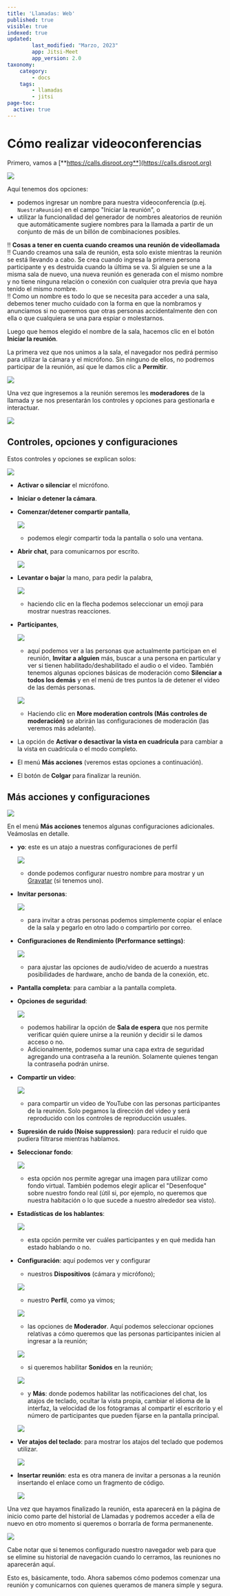 ```yaml
---
title: 'Llamadas: Web'
published: true
visible: true
indexed: true
updated:
        last_modified: "Marzo, 2023"
        app: Jitsi-Meet
        app_version: 2.0
taxonomy:
    category:
        - docs
    tags:
        - llamadas
        - jitsi
page-toc:
  active: true
---
```


# Cómo realizar videoconferencias

Primero, vamos a [**https://calls.disroot.org**](https://calls.disroot.org)

![](es/interfaz.png)

Aquí tenemos dos opciones:
- podemos ingresar un nombre para nuestra videoconferencia (p.ej. `NuestraReunión`) en el campo "Iniciar la reunión", o
- utilizar la funcionalidad del generador de nombres aleatorios de reunión que automáticamente sugiere nombres para la llamada a partir de un conjunto de más de un billón de combinaciones posibles.

!! **Cosas a tener en cuenta cuando creamos una reunión de videollamada**  
!! Cuando creamos una sala de reunión, esta solo existe mientras la reunión se está llevando a cabo. Se crea cuando ingresa la primera persona participante y es destruida cuando la última se va. Si alguien se une a la misma sala de nuevo, una nueva reunión es generada con el mismo nombre y no tiene ninguna relación o conexión con cualquier otra previa que haya tenido el mismo nombre.  
!! Como un nombre es todo lo que se necesita para acceder a una sala, debemos tener mucho cuidado con la forma en que la nombramos y anunciamos si no queremos que otras personas accidentalmente den con ella o que cualquiera se una para espiar o molestarnos. 

Luego que hemos elegido el nombre de la sala, hacemos clic en el botón **Iniciar la reunión**.

La primera vez que nos unimos a la sala, el navegador nos pedirá permiso para utilizar la cámara y el micrófono. Sin ninguno de ellos, no podremos participar de la reunión, así que le damos clic a **Permitir**.

![](es/permisos.png)

Una vez que ingresemos a la reunión seremos les **moderadores** de la llamada y se nos presentarán los controles y opciones para gestionarla e interactuar.

![](en/meeting.png)

## Controles, opciones y configuraciones
Estos controles y opciones se explican solos:

![](es/opciones.gif)

- **Activar o silenciar** el micrófono.
- **Iniciar o detener la cámara**.
- **Comenzar/detener compartir pantalla**,

  ![](es/compartir.pantalla.png)

  - podemos elegir compartir toda la pantalla o solo una ventana.

- **Abrir chat**, para comunicarnos por escrito.

  ![](es/chat.png)

- **Levantar o bajar** la mano, para pedir la palabra,

  ![](en/raise.png)

  - haciendo clic en la flecha podemos seleccionar un emoji para mostrar nuestras reacciones.

- **Participantes**,

  ![](es/participantes.png)

  - aquí podemos ver a las personas que actualmente participan en el reunión, **Invitar a alguien** más, buscar a una persona en particular y ver si tienen habilitado/deshabilitado el audio o el video. También tenemos algunas opciones básicas de moderación como **Silenciar a todos los demás** y en el menú de tres puntos la de detener el video de las demás personas.

  ![](es/opciones.moderacion.png)

  * Haciendo clic en **More moderation controls (Más controles de moderación)** se abrirán las configuraciones de moderación (las veremos más adelante).

- La opción de **Activar o desactivar la vista en cuadrícula** para cambiar a la vista en cuadrícula o el modo completo.

- El menú **Más acciones** (veremos estas opciones a continuación).

- El botón de **Colgar** para finalizar la reunión.

## Más acciones y configuraciones

![](es/mas.acciones.png)

En el menú **Más acciones** tenemos algunas configuraciones adicionales. Veámoslas en detalle.

- **yo**: este es un atajo a nuestras configuraciones de perfil

  ![](es/ajustes.perfil.png)

  * donde podemos configurar nuestro nombre para mostrar y un [Gravatar](https://es.wikipedia.org/wiki/Gravatar) (si tenemos uno).

- **Invitar personas**:

  ![](es/invitar.png)

  * para invitar a otras personas podemos simplemente copiar el enlace de la sala y pegarlo en otro lado o compartirlo por correo.

- **Configuraciones de Rendimiento (Performance settings)**:

  ![](en/performance.png)

  * para ajustar las opciones de audio/video de acuerdo a nuestras posibilidades de hardware, ancho de banda de la conexión, etc.

- **Pantalla completa**: para cambiar a la pantalla completa.

- **Opciones de seguridad**:

  ![](es/opciones.seguridad.png)

  * podemos habilirar la opción de **Sala de espera** que nos permite verificar quién quiere unirse a la reunión y decidir si le damos acceso o no.
  * Adicionalmente, podemos sumar una capa extra de seguridad agregando una contraseña a la reunión. Solamente quienes tengan la contraseña podrán unirse. 

- **Compartir un video**:

  ![](es/compartir.video.png)

  * para compartir un video de YouTube con las personas participantes de la reunión. Solo pegamos la dirección del video y será reproducido con los controles de reproducción usuales.

- **Supresión de ruido (Noise suppression)**: para reducir el ruido que pudiera filtrarse mientras hablamos.

- **Seleccionar fondo**:

  ![](es/opciones.fondos.png)

  * esta opción nos permite agregar una imagen para utilizar como fondo virtual. También podemos elegir aplicar el "Desenfoque" sobre nuestro fondo real (útil si, por ejemplo, no queremos que nuestra habitación o lo que sucede a nuestro alrededor sea visto).

- **Estadísticas de los hablantes**:

  ![](es/opciones.estadisticas.png)

  * esta opción permite ver cuáles participantes y en qué medida han estado hablando o no.

- **Configuración**: aquí podemos ver y configurar
  * nuestros **Dispositivos** (cámara y micrófono);

  ![](es/ajustes.dispositivos.png)

  * nuestro **Perfil**, como ya vimos;

  ![](es/ajustes.perfil.png)

  * las opciones de **Moderador**. Aquí podemos seleccionar opciones relativas a cómo queremos que las personas participantes inicien al ingresar a la reunión;

  ![](es/ajustes.moderador.png)

  * si queremos habilitar **Sonidos** en la reunión;

  ![](es/ajustes.sonidos.png)

  * y **Más**: donde podemos habilitar las notificaciones del chat, los atajos de teclado, ocultar la vista propia, cambiar el idioma de la interfaz, la velocidad de los fotogramas al compartir el escritorio y el número de participantes que pueden fijarse en la pantalla principal.

  ![](es/ajustes.mas.png)

- **Ver atajos del teclado**: para mostrar los atajos del teclado que podemos utilizar.

  ![](es/atajos.png)

- **Insertar reunión**: esta es otra manera de invitar a personas a la reunión insertando el enlace como un fragmento de código.

  ![](es/ajustes.insertar.png)


Una vez que hayamos finalizado la reunión, esta aparecerá en la página de inicio como parte del historial de Llamadas y podremos acceder a ella de nuevo en otro momento si queremos o borrarla de forma permanenente.  

![](es/historial.png)

Cabe notar que si tenemos configurado nuestro navegador web para que se elimine su historial de navegación cuando lo cerramos, las reuniones no aparecerán aquí.

Esto es, básicamente, todo. Ahora sabemos cómo podemos comenzar una reunión y comunicarnos con quienes queramos de manera simple y segura.